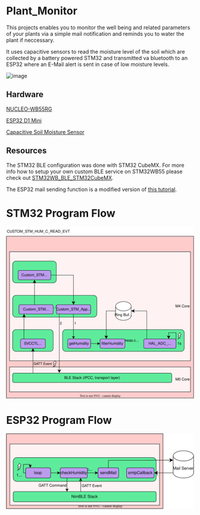 # Plant_Monitor

This projects enables you to monitor the well being and related parameters of your plants via a simple mail notification and reminds you to water the plant if neccessary.

It uses capacitive sensors to read the moisture level of the soil which are collected by a battery powered STM32 and transmitted va bluetooth to an ESP32 where an E-Mail alert is sent in case of low moisture levels.

![image](https://github.com/SterzerA/Plant_Monitor/assets/103459031/c48420ad-6e6e-4fb5-9a71-fb840b307359)

## Hardware
[NUCLEO-WB55RG](https://www.st.com/en/evaluation-tools/nucleo-wb55rg.html)  

[ESP32 D1 Mini](https://www.az-delivery.de/en/products/esp32-d1-mini)  

[Capacitive Soil Moisture Sensor](https://www.amazon.de/gp/product/B07HJ6N1S4/ref=ppx_yo_dt_b_asin_title_o00_s00?ie=UTF8&th=1)

## Resources
The STM32 BLE configuration was done with STM32 CubeMX. For more info how to setup your own custom BLE service on STM32WB55 please check out [STM32WB_BLE_STM32CubeMX](https://wiki.st.com/stm32mcu/wiki/Connectivity:STM32WB_BLE_STM32CubeMX).  

The ESP32 mail sending function is a modified version of [this tutorial](https://draeger-it.blog/senden-von-e-mails-mit-dem-esp32-via-arduino-ide/).

# STM32 Program Flow

![image](https://github.com/SterzerA/Plant_Monitor/blob/main/Diagrams/STM32_Program_Flow.drawio.svg)

# ESP32 Program Flow

![image](https://github.com/SterzerA/Plant_Monitor/blob/main/Diagrams/ESP32_Program_Flow.drawio.svg)

